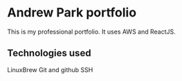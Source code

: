 # Andrew Park portfolio

This is my professional portfolio. It uses AWS and ReactJS.

## Technologies used

LinuxBrew
Git and github
SSH
